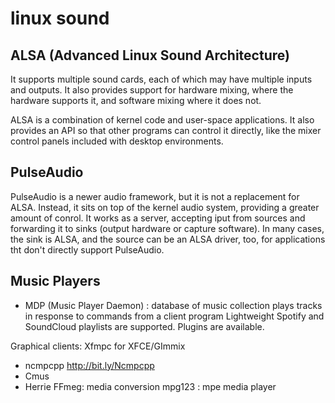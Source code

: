# linux sound
## ALSA (Advanced Linux Sound Architecture)
It supports multiple sound cards, each of which may have multiple inputs and outputs. It also provides support for hardware mixing, where the hardware supports it, and software mixing where it does not.

ALSA is a combination of kernel code and user-space applications. It also provides an API so that other programs can control it directly, like the mixer control panels included with desktop environments.

## PulseAudio
PulseAudio is a newer audio framework, but it is not a replacement for ALSA. Instead, it sits on top of the kernel audio system, providing a greater amount of conrol. It works as a server, accepting iput from sources and forwarding it to sinks (output hardware or capture software). In many cases, the sink is ALSA, and the source can be an ALSA driver, too, for applications tht don't directly support PulseAudio.

## Music Players
- MDP (Music Player Daemon) : database of music collection
plays tracks in response to commands from a client program
Lightweight
Spotify and SoundCloud playlists are supported.
Plugins are available.

Graphical clients: Xfmpc for XFCE/GImmix

- ncmpcpp
http://bit.ly/Ncmpcpp
- Cmus
- Herrie
FFmeg: media conversion
mpg123 : mpe media player

